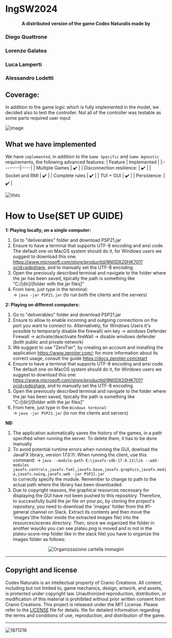 # IngSW2024

<h4 align="center">A distributed version of the game Codex Naturalis made by


  ### Diego Quattrone
  
  ### Lorenzo Galatea
  
  ### Luca Lamperti
  
  ### Alessandro Lodetti

  ## Coverage:
In addition to the game logic which is fully implemented in the model,
we decided also to test the controller.
Not all of the controller was testable as some parts required user input


  ![image](https://github.com/Diego41ITA/ing-sw-2024-quattrone-galatea-lamperti-lodetti/assets/161478338/3949c2c8-5fef-459f-be45-e1aa767ba7b2)

</div>


## What we have implemented

We have `implemented`, in addition to the `Game Specific` and `Game Agnostic` requirements, the following advanced features:
   | Feature | Implemented  |
|:--------|:----|
| Multiple Games   | :heavy_check_mark:    |
| Disconnection resilience: | :heavy_check_mark:    |
| Socket and RMI  | :heavy_check_mark:    |
| Complete rules  | :heavy_check_mark:    |
| TUI + GUI  | :heavy_check_mark:    |
| Persistence:  | ✔️  |

![Voto](https://github.com/Diego41ITA/ing-sw-2024-quattrone-galatea-lamperti-lodetti/assets/161478338/a7894c9b-1df6-4e71-8e9d-ecceb22609cd)

# How to Use(SET UP GUIDE)

**1: Playing locally, on a single computer:**
1. Go to "deliverables" folder and download PSP21.jar
2. Ensure to have a terminal that supports UTF-8 encoding and ansi code. The default one on MacOS system should do it, for Windows users we suggest to download this one: https://www.microsoft.com/store/productId/9N0DX20HK701?ocid=pdpshare, and to manually set the UTF-8 encoding. 
3. Open the previously described terminal and navigate to the folder where the jar has been saved, tipically the path is something like "C:/[dir]/[folder with the jar files]"  
4. From here, just type in the terminal:  
   -> `java -jar PSP21.jar` (to run both the clients and the servers)<br>

**2: Playing on different computers:**
1. Go to "deliverables" folder and download PSP21.jar
2. Ensure to allow to enable incoming and outgoing connections on the port you want to connect to. Alternatively, for Windows Users it's possible to temporarly disable the firewall( win key -> windows Defender Firewall -> activate/deactivate fireWall -> disable windows defender (both public and private network)
3. We suggest to use "ZeroTier", by creating an account and installing the application https://www.zerotier.com/; for more information about its correct usage, consult the guide https://docs.zerotier.com/start
4. Ensure to have a terminal that supports UTF-8 encoding and ansi code. The default one on MacOS system should do it, for Windows users we suggest to download this one: https://www.microsoft.com/store/productId/9N0DX20HK701?ocid=pdpshare, and to manually set the UTF-8 encoding. 
5. Open the previously described terminal and navigate to the folder where the jar has been saved, tipically the path is something like "C:/[dir]/[folder with the jar files]"  
6. From here, just type in the `Windows terminal`:  
   -> `java -jar PSP21.jar` (to run the clients and servers)<br>

**NB:**
1. The application automatically saves the history of the games, in a path specified when running the server. To delete them, it has to be done manually
2. To avoid potential runtime errors when running the GUI, dowload the JavaFX library, version 17.0.11. When running the client, use this command:
  -> `java --module-path E:\javafx-sdk-17.0.11\lib --add-modules javafx.controls,javafx.fxml,javafx.base,javafx.graphics,javafx.media,javafx.swing,javafx.web -jar PSP21.jar`<br>
  to correctly specify the module. Remember to change to path to the actual path where the library has been downloaded
4. Due to copyright reasons, the graphical resources necessary for displaying the GUI have not been pushed to this repository. Therefore, to successfully build the jar file on your pc, by cloning the project's repository, you need to download the 'images' folder from the #1-general channel on Slack. Extract its contents and then move the 'images'(the folder inside the extracted images file) into the resources/scenes directory. Then, since we organized the folder in another way(As you can see plateu.png is moved and is not in the plateu-score-imp folder like in the slack file) you have to
organize the images folder as follows: 


<p align="center">
  <img src="https://github.com/Diego41ITA/ing-sw-2024-quattrone-galatea-lamperti-lodetti/assets/161478338/dfba8bdc-fd29-47e0-97f1-b656a9605f59" alt="Organizzazione cartella immagini" style="max-width:100%;">
</p>

---

## Copyright and license
Codex Naturalis is an intellectual property of Cranio Creations. All content, including but not limited to, game mechanics, design, artwork, and assets, is protected under copyright law. Unauthorized reproduction, distribution, or modification of this material is prohibited without prior written consent from Cranio Creations. This project is released under the MIT License. Please refer to the [LICENSE](LICENSE) file for details. file for detailed information regarding the terms and conditions of use, reproduction, and distribution of the game.

---

   ![1871216](https://github.com/Diego41ITA/ing-sw-2024-quattrone-galatea-lamperti-lodetti/assets/161478338/00292629-7280-4084-bc3a-eff32d2175e7)
